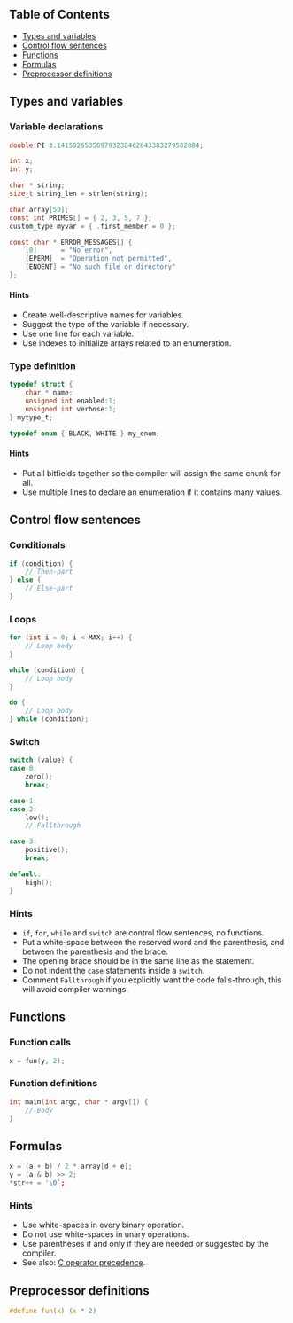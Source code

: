## Table of Contents  

- [Types and variables](#types_and_variables)
- [Control flow sentences](#control_flow_sentences)
- [Functions](#functions)
- [Formulas](#formulas)
- [Preprocessor definitions](#preprocessor_definitions)

## Types and variables

### Variable declarations

```c
double PI 3.141592653589793238462643383279502884;

int x;
int y;

char * string;
size_t string_len = strlen(string);

char array[50];
const int PRIMES[] = { 2, 3, 5, 7 };
custom_type myvar = { .first_member = 0 };

const char * ERROR_MESSAGES[] {
    [0]      = "No error",
    [EPERM]  = "Operation not permitted",
    [ENOENT] = "No such file or directory"
};
```

#### Hints

- Create well-descriptive names for variables.
- Suggest the type of the variable if necessary.
- Use one line for each variable.
- Use indexes to initialize arrays related to an enumeration.


### Type definition

```c
typedef struct {
    char * name;
    unsigned int enabled:1;
    unsigned int verbose:1;
} mytype_t;

typedef enum { BLACK, WHITE } my_enum;
```

#### Hints

- Put all bitfields together so the compiler will assign the same chunk for all.
- Use multiple lines to declare an enumeration if it contains many values.

## Control flow sentences

### Conditionals

```c
if (condition) {
    // Then-part
} else {
    // Else-part
}
```

### Loops

```c
for (int i = 0; i < MAX; i++) {
    // Loop body
}
```

```c
while (condition) {
    // Loop body
}
```

```c
do {
    // Loop body
} while (condition);
```

### Switch

```c
switch (value) {
case 0:
    zero();
    break;

case 1:
case 2:
    low();
    // Fallthrough

case 3:
    positive();
    break;

default:
    high();
}
```

### Hints

- `if`, `for`, `while` and `switch` are control flow sentences, no functions. 
- Put a white-space between the reserved word and the parenthesis, and between the parenthesis and the brace.
- The opening brace should be in the same line as the statement.
- Do not indent the `case` statements inside a `switch`.
- Comment `Fallthrough` if you explicitly want the code falls-through, this will avoid compiler warnings.

## Functions

### Function calls

```c
x = fun(y, 2);
```

### Function definitions

```c
int main(int argc, char * argv[]) {
    // Body
}
```

## Formulas

```c
x = (a + b) / 2 * array[d + e];
y = (a & b) >> 2;
*str++ = '\0`;
```

### Hints

- Use white-spaces in every binary operation.
- Do not use white-spaces in unary operations.
- Use parentheses if and only if they are needed or suggested by the compiler.
- See also: [C operator precedence](https://en.cppreference.com/w/c/language/operator_precedence).

## Preprocessor definitions

```c
#define fun(x) (x * 2)
```